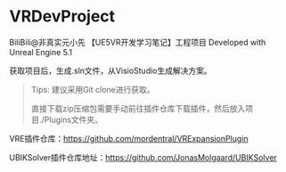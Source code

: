 # VRDevProject
BiliBili@非真实元小先
【UE5VR开发学习笔记】工程项目
Developed with Unreal Engine 5.1

获取项目后，生成.sln文件，从VisioStudio生成解决方案。

> Tips: 建议采用Git clone进行获取。
> 
> 直接下载zip压缩包需要手动前往插件仓库下载插件，然后放入项目./Plugins文件夹。


VRE插件仓库：https://github.com/mordentral/VRExpansionPlugin

UBIKSolver插件仓库地址：https://github.com/JonasMolgaard/UBIKSolver
